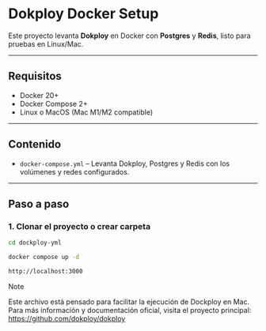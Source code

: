 # Dokploy Docker Setup

Este proyecto levanta **Dokploy** en Docker con **Postgres** y **Redis**, listo para pruebas en Linux/Mac.  

---

## Requisitos

- Docker 20+  
- Docker Compose 2+  
- Linux o MacOS (Mac M1/M2 compatible)  

---

## Contenido

- `docker-compose.yml` – Levanta Dokploy, Postgres y Redis con los volúmenes y redes configurados.  

---

## Paso a paso

### 1. Clonar el proyecto o crear carpeta

```bash
cd dockploy-yml
```

```bash
docker compose up -d
```
```bash
http://localhost:3000
```


> [!NOTE]
> Este archivo está pensado para facilitar la ejecución de Dockploy en Mac.
Para más información y documentación oficial, visita el proyecto principal:
https://github.com/dokploy/dokploy

